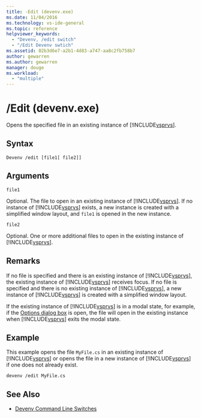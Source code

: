 ```yaml
---
title: -Edit (devenv.exe)
ms.date: 11/04/2016
ms.technology: vs-ide-general
ms.topic: reference
helpviewer_keywords:
  - "Devenv, /edit switch"
  - "/Edit Devenv swtich"
ms.assetid: 02b3d6e7-a2b1-4d83-a747-aa8c2fb758b7
author: gewarren
ms.author: gewarren
manager: douge
ms.workload:
  - "multiple"
---
```

# /Edit (devenv.exe)
Opens the specified file in an existing instance of [!INCLUDE[vsprvs](../../code-quality/includes/vsprvs_md.md)].

## Syntax

```
Devenv /edit [file1[ file2]]
```

## Arguments
 `file1`

 Optional. The file to open in an existing instance of [!INCLUDE[vsprvs](../../code-quality/includes/vsprvs_md.md)]. If no instance of [!INCLUDE[vsprvs](../../code-quality/includes/vsprvs_md.md)] exists, a new instance is created with a simplified window layout, and `file1` is opened in the new instance.

 `file2`

 Optional. One or more additional files to open in the existing instance of [!INCLUDE[vsprvs](../../code-quality/includes/vsprvs_md.md)].

## Remarks
 If no file is specified and there is an existing instance of [!INCLUDE[vsprvs](../../code-quality/includes/vsprvs_md.md)], the existing instance of [!INCLUDE[vsprvs](../../code-quality/includes/vsprvs_md.md)] receives focus. If no file is specified and there is no existing instance of [!INCLUDE[vsprvs](../../code-quality/includes/vsprvs_md.md)], a new instance of [!INCLUDE[vsprvs](../../code-quality/includes/vsprvs_md.md)] is created with a simplified window layout.

 If the existing instance of [!INCLUDE[vsprvs](../../code-quality/includes/vsprvs_md.md)] is in a modal state, for example, if the [Options dialog box](../../ide/reference/options-dialog-box-visual-studio.md) is open, the file will open in the existing instance when [!INCLUDE[vsprvs](../../code-quality/includes/vsprvs_md.md)] exits the modal state.

## Example
 This example opens the file `MyFile.cs` in an existing instance of [!INCLUDE[vsprvs](../../code-quality/includes/vsprvs_md.md)] or opens the file in a new instance of [!INCLUDE[vsprvs](../../code-quality/includes/vsprvs_md.md)] if one does not already exist.

```
devenv /edit MyFile.cs
```

## See Also

- [Devenv Command Line Switches](../../ide/reference/devenv-command-line-switches.md)